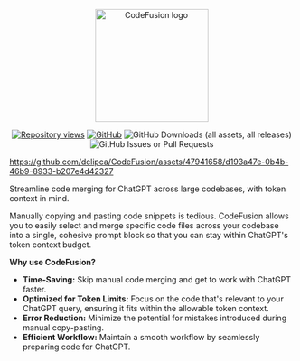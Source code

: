 <p align="center">
  <img src="https://github.com/dclipca/CodeFusion/blob/main/assets/images/app_icon.png" alt="CodeFusion logo" title="CodeFusion logo" width="200" />
</p>
<p align="center">
    <a href="https://github.com/dclipca/CodeFusion"><img src="https://hits.dwyl.com/dclipca/CodeFusion.svg?style=flat" alt="Repository views"></a>
    <a href="https://github.com/dclipca/CodeFusion"><img src="https://img.shields.io/github/stars/dclipca/CodeFusion?style=social" alt="GitHub"></a>
    <img alt="GitHub Downloads (all assets, all releases)" src="https://img.shields.io/github/downloads/dclipca/CodeFusion/total">
    <img alt="GitHub Issues or Pull Requests" src="https://img.shields.io/github/issues/dclipca/CodeFusion">
  <br>
</p>

https://github.com/dclipca/CodeFusion/assets/47941658/d193a47e-0b4b-46b9-8933-b207e4d42327

Streamline code merging for ChatGPT across large codebases, with token context in mind.

Manually copying and pasting code snippets is tedious. CodeFusion allows you to easily select and merge specific code files across your codebase into a single, cohesive prompt block so that you can stay within ChatGPT's token context budget.

**Why use CodeFusion?**

* **Time-Saving:**  Skip manual code merging and get to work with ChatGPT faster.
* **Optimized for Token Limits:**  Focus on the code that's relevant to your ChatGPT query, ensuring it fits within the allowable token context.
* **Error Reduction:**  Minimize the potential for mistakes introduced during manual copy-pasting.
* **Efficient Workflow:**  Maintain a smooth workflow by seamlessly preparing code for ChatGPT.
